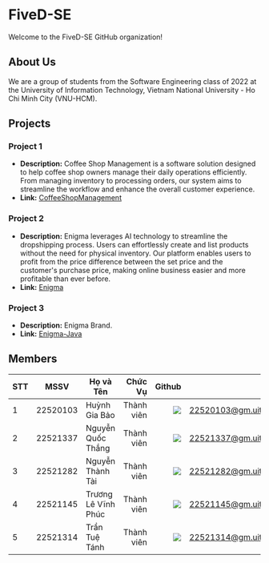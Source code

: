 # FiveD-SE

Welcome to the FiveD-SE GitHub organization!

## About Us

We are a group of students from the Software Engineering class of 2022 at the University of Information Technology, Vietnam National University - Ho Chi Minh City (VNU-HCM).

## Projects

### Project 1

-   **Description:** Coffee Shop Management is a software solution designed to help coffee shop owners manage their daily operations efficiently. From managing inventory to processing orders, our system aims to streamline the workflow and enhance the overall customer experience.
-   **Link:** [CoffeeShopManagement](https://github.com/FiveD-SE/CoffeeShopManagement)

### Project 2

-   **Description:** Enigma leverages AI technology to streamline the dropshipping process. Users can effortlessly create and list products without the need for physical inventory. Our platform enables users to profit from the price difference between the set price and the customer's purchase price, making online business easier and more profitable than ever before.
-   **Link:** [Enigma](https://github.com/FiveD-SE/Enigma-Frontend)
  
### Project 3

-   **Description:** Enigma Brand.
-   **Link:** [Enigma-Java](https://github.com/FiveD-SE/Enigma-Java)


## Members

| STT |   MSSV   | Họ và Tên           |    Chức Vụ |                                                                                                                         Github |                  Email |
| --- | :------: | ------------------- | ---------: | -----------------------------------------------------------------------------------------------------------------------------: | ---------------------: |
| 1   | 22520103 | Huỳnh Gia Bảo       | Thành viên |         [![](https://img.shields.io/badge/hgbaooo-%2324292f.svg?style=flat-square&logo=github)](https://github.com/hgbaooo) | 22520103@gm.uit.edu.vn |
| 2   | 22521337 | Nguyễn Quốc Thắng   | Thành viên |    [![](https://img.shields.io/badge/nguynqthawq-%2324292f.svg?style=flat-square&logo=github)](https://github.com/nguynqthawq) | 22521337@gm.uit.edu.vn |
| 3   | 22521282 | Nguyễn Thành Tài    | Thành viên | [![](https://img.shields.io/badge/not--thanhtai-%2324292f.svg?style=flat-square&logo=github)](https://github.com/not-thanhtai) | 22521282@gm.uit.edu.vn |
| 4   | 22521145 | Trương Lê Vĩnh Phúc | Thành viên |          [![](https://img.shields.io/badge/sloweyyy-%2324292f.svg?style=flat-square&logo=github)](https://github.com/sloweyyy) | 22521145@gm.uit.edu.vn |
| 5   | 22521314 | Trần Tuệ Tánh       | Thành viên |          [![](https://img.shields.io/badge/TrTueTah-%2324292f.svg?style=flat-square&logo=github)](https://github.com/TrTueTah) | 22521314@gm.uit.edu.vn |

